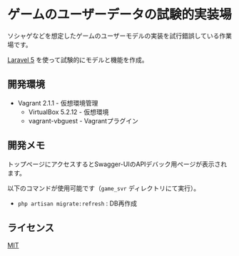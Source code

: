 # ゲームのユーザーデータの試験的実装場
ソシャゲなどを想定したゲームのユーザーモデルの実装を試行錯誤している作業場です。

[Laravel 5](http://laravel.jp/) を使って試験的にモデルと機能を作成。

## 開発環境
* Vagrant 2.1.1 - 仮想環境管理
    * VirtualBox 5.2.12 - 仮想環境
    * vagrant-vbguest - Vagrantプラグイン

## 開発メモ
トップページにアクセスするとSwagger-UIのAPIデバック用ページが表示されます。

以下のコマンドが使用可能です（`game_svr` ディレクトリにて実行）。

* `php artisan migrate:refresh` : DB再作成

## ライセンス
[MIT](https://github.com/ktanakaj/user_model_sandbox/blob/master/LICENSE)
